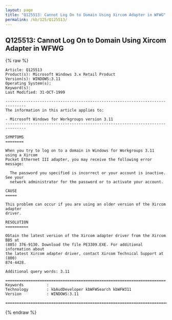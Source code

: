 ```yaml
---
layout: page
title: "Q125513: Cannot Log On to Domain Using Xircom Adapter in WFWG"
permalink: /kb/125/Q125513/
---
```


## Q125513: Cannot Log On to Domain Using Xircom Adapter in WFWG

{% raw %}

	Article: Q125513
	Product(s): Microsoft Windows 3.x Retail Product
	Version(s): WINDOWS:3.11
	Operating System(s): 
	Keyword(s): 
	Last Modified: 31-OCT-1999
	
	-------------------------------------------------------------------------------
	The information in this article applies to:
	
	- Microsoft Windows for Workgroups version 3.11 
	-------------------------------------------------------------------------------
	
	SYMPTOMS
	========
	
	When you try to log on to a domain in Windows for Workgroups 3.11 using a Xircom
	Pocket Ethernet III adapter, you may receive the following error message:
	
	  The password you specified is incorrect or your account is inactive. See your
	  network administrator for the password or to activate your account.
	
	CAUSE
	=====
	
	This problem can occur if you are using an older version of the Xircom adapter
	driver.
	
	RESOLUTION
	==========
	
	Obtain the latest version of the Xircom adapter driver from the Xircom BBS at
	(805) 376-9130. Download the file PE3309.EXE. For additional information about
	the latest Xircom adapter driver, contact Xircom Technical Support at (800)
	874-4428.
	
	Additional query words: 3.11
	
	======================================================================
	Keywords          :  
	Technology        : kbAudDeveloper kbWFWSearch kbWFW311
	Version           : WINDOWS:3.11
	
	=============================================================================
	

{% endraw %}

